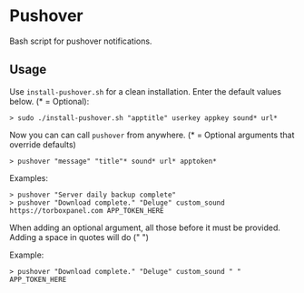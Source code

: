 # Pushover

Bash script for pushover notifications.

## Usage

Use `install-pushover.sh` for a clean installation. Enter the default values below. (* = Optional):

	> sudo ./install-pushover.sh "apptitle" userkey appkey sound* url*

Now you can can call `pushover` from anywhere. (* = Optional arguments that override defaults)

	> pushover "message" "title"* sound* url* apptoken*

Examples:

    > pushover "Server daily backup complete"
	> pushover "Download complete." "Deluge" custom_sound https://torboxpanel.com APP_TOKEN_HERE
    
When adding an optional argument, all those before it must be provided. Adding a space in quotes will do (" ")

Example:

    > pushover "Download complete." "Deluge" custom_sound " " APP_TOKEN_HERE

